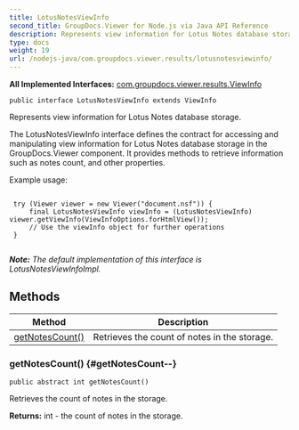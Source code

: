 ```yaml
---
title: LotusNotesViewInfo
second_title: GroupDocs.Viewer for Node.js via Java API Reference
description: Represents view information for Lotus Notes database storage.
type: docs
weight: 19
url: /nodejs-java/com.groupdocs.viewer.results/lotusnotesviewinfo/
---
```

**All Implemented Interfaces:**
[com.groupdocs.viewer.results.ViewInfo](../../com.groupdocs.viewer.results/viewinfo)
```
public interface LotusNotesViewInfo extends ViewInfo
```

Represents view information for Lotus Notes database storage.

The LotusNotesViewInfo interface defines the contract for accessing and manipulating view information for Lotus Notes database storage in the GroupDocs.Viewer component. It provides methods to retrieve information such as notes count, and other properties.

Example usage:

```

 try (Viewer viewer = new Viewer("document.nsf")) {
     final LotusNotesViewInfo viewInfo = (LotusNotesViewInfo) viewer.getViewInfo(ViewInfoOptions.forHtmlView());
     // Use the viewInfo object for further operations
 }
 
```

***Note:** The default implementation of this interface is LotusNotesViewInfoImpl.*
## Methods

| Method | Description |
| --- | --- |
| [getNotesCount()](#getNotesCount--) | Retrieves the count of notes in the storage. |
### getNotesCount() {#getNotesCount--}
```
public abstract int getNotesCount()
```


Retrieves the count of notes in the storage.

**Returns:**
int - the count of notes in the storage.
